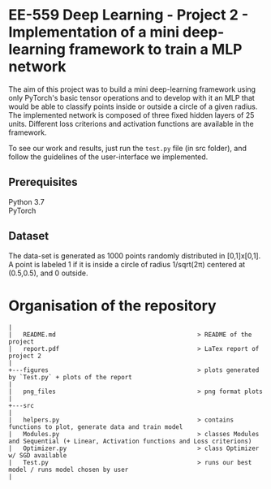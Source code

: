 # EE-559 Deep Learning - Project 2 - Implementation of a mini deep-learning framework to train a MLP network

The aim of this project was to build a mini deep-learning framework using only PyTorch's basic tensor operations and to develop with it an MLP that would be able to classify points inside or outside a circle of a given radius. The implemented network is composed of three fixed hidden layers of 25 units. Different loss criterions and activation functions are available in the framework.

To see our work and results, just run the `test.py` file (in src folder), and follow the guidelines of the user-interface we implemented.


## Prerequisites
Python 3.7 <br/>
PyTorch

## Dataset 
The data-set is generated as 1000 points randomly distributed in [0,1]x[0,1]. A point is labeled 1 if it is inside a circle of radius 1/sqrt(2π) centered at (0.5,0.5), and 0 outside.

# Organisation of the repository

```
|
|   README.md                                       > README of the project  
|   report.pdf                                      > LaTex report of project 2
|   
+---figures                                         > plots generated by `Test.py` + plots of the report
|
|   png_files                                       > png format plots
|
+---src                                           
|
|   helpers.py                                      > contains functions to plot, generate data and train model
|   Modules.py                                      > classes Modules and Sequential (+ Linear, Activation functions and Loss criterions)
|   Optimizer.py                                    > class Optimizer w/ SGD available 
|   Test.py                                         > runs our best model / runs model chosen by user			                              
|
```  
